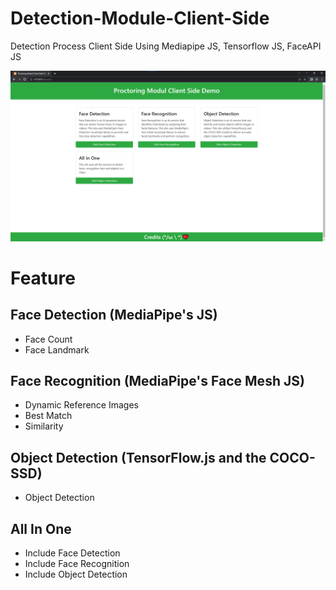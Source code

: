 # Detection-Module-Client-Side
Detection Process Client Side Using Mediapipe JS, Tensorflow JS, FaceAPI JS

<img width="622" alt="Screenshot Index" src="https://raw.githubusercontent.com/aulia25u/Detection-Module-Client-Side/main/Screenshot-Index.png">

# Feature
## Face Detection (MediaPipe's JS)
* Face Count
* Face Landmark

## Face Recognition (MediaPipe's Face Mesh JS)
* Dynamic Reference Images
* Best Match
* Similarity

## Object Detection (TensorFlow.js and the COCO-SSD)
* Object Detection

## All In One
* Include Face Detection
* Include Face Recognition
* Include Object Detection

